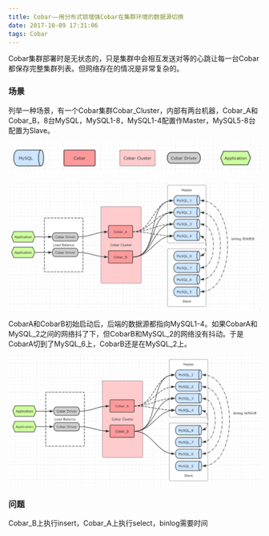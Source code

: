 ```yaml
---
title: Cobar——用分布式锁增强Cobar在集群环境的数据源切换
date: 2017-10-09 17:31:06
tags: Cobar
---
```


Cobar集群部署时是无状态的，只是集群中会相互发送对等的心跳让每一台Cobar都保存完整集群列表。但网络存在的情况是非常复杂的。

### 场景

列举一种场景，有一个Cobar集群Cobar_Cluster，内部有两台机器，Cobar_A和Cobar_B，8台MySQL，MySQL1-8，MySQL1-4配置作Master，MySQL5-8台配置为Slave。

![](Cobar-Cluster-datasource-switch-design-with-distributed-lock/sign.gif)

![](Cobar-Cluster-datasource-switch-design-with-distributed-lock/normal.gif)

CobarA和CobarB初始启动后，后端的数据源都指向MySQL1-4。如果CobarA和MySQL_2之间的网络抖了下，但CobarB和MySQL_2的网络没有抖动。于是CobarA切到了MySQL_6上，CobarB还是在MySQL_2上。

![](Cobar-Cluster-datasource-switch-design-with-distributed-lock/abnormal.gif)

### 问题

Cobar_B上执行insert，Cobar_A上执行select，binlog需要时间